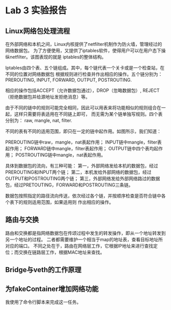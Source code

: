 # Lab 3 实验报告
## Linux网络包处理流程
在外部网络和本机之间，Linux内核提供了netfilter机制作为防火墙，管理经过的网络数据包。
为了方便使用，又提供了iptables软件，使得用户可以在用户态下操纵netfilter。该图表现的就是
iptables的整体结构。

Iptables由四个表、五个链组成。其中，每个链代表一个关卡或是一个检查站，在不同的位置对网络数据包
根据规则进行检查并作出相应的操作。五个链分别为：
PREROUTING, INPUT, FORWARD, OUTPUT, POSTROUTING.

相应的操作包括ACCEPT（允许数据包通过），DROP（忽略数据包）, REJECT（拒绝数据包并给源地址发拒绝消息）等。

由于不同的链中的规则可能完全相同，因此可以用表来将功能相似的规则组合在一起，这样只需要将表适用在不同链上即可，
而无需为某个链单独写规则。四个表分别为：
raw, mangle, nat, filter.

不同的表有不同的适用范围，即只在一定的链中起作用。如图所示，我们知道：

PREROUTING链中raw，mangle，nat表起作用；
INPUT链中mangle，filter表起作用；
FORWARD链中mangle，filter表起作用；
OUTPUT链中四个表均起作用；
POSTROUTING链中mangle，nat表起作用。

具体到数据包的流向，有三种可能：
第一，外部网络发给本机的数据包，经过PREROUTING和INPUT两个链；
第二，本机发给外部网络的数据包，经过OUTPUT和POSTROUTING两个链；
第三，外部网络发给外部网络路过的数据包，经过PRETOUTING，FORWARD和POSTROUTING三条链。

数据包按照指定的路径流向传送，依次经过各个链，并按顺序检查是否符合链中各个表下的规则适用范围，如果适用则
作出相应的操作。


## 路由与交换
路由和交换都是指网络数据包在传颂过程中发生的转发操作，即从一个地址转发到另一个地址的过程。
二者都需要维护一个相当于map的地址表，查看目标地址所对应的端口。
不同之处在于，路由在网络层工作，它根据IP地址来进行查找定位；而交换在链路层工作，根据MAC地址来查找。

## Bridge与veth的工作原理

## 为fakeContainer增加网络功能
我使用了命令行脚本来完成这一任务。


